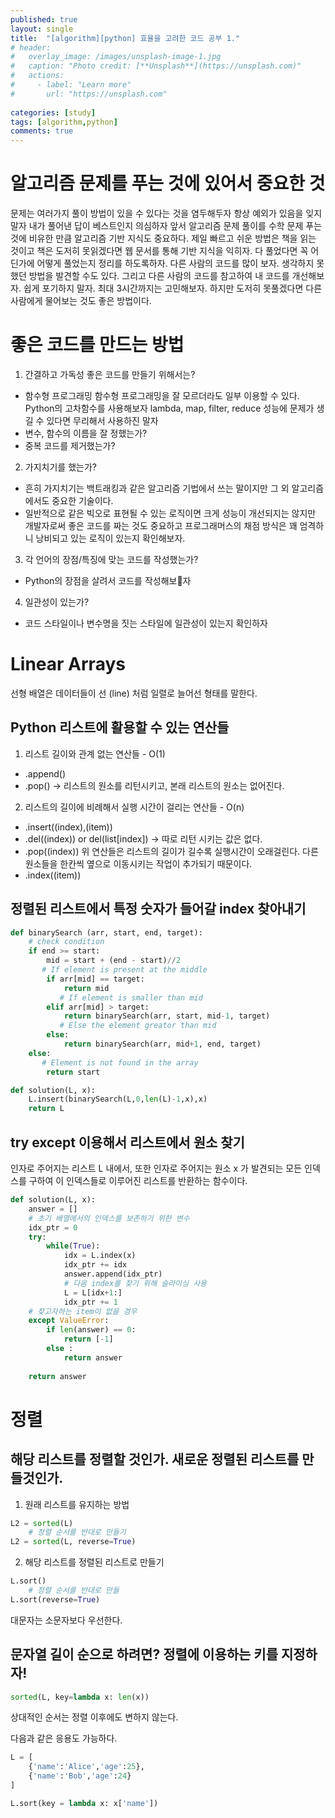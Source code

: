 ```yaml
---
published: true
layout: single
title:  "[algorithm][python] 효율을 고려한 코드 공부 1."
# header:
#   overlay_image: /images/unsplash-image-1.jpg
#   caption: "Photo credit: [**Unsplash**](https://unsplash.com)"
#   actions:
#     - label: "Learn more"
#       url: "https://unsplash.com"
      
categories: [study]
tags: [algorithm,python]
comments: true
---
```


# 알고리즘 문제를 푸는 것에 있어서 중요한 것
문제는 여러가지 풀이 방법이 있을 수 있다는 것을 염두해두자
항상 예외가 있음을 잊지 말자
내가 풀어낸 답이 베스트인지 의심하자
앞서 알고리즘 문제 풀이를 수학 문제 푸는 것에 비유한 만큼 알고리즘 기반 지식도 중요하다. 제일 빠르고 쉬운 방법은 책을 읽는 것이고 책은 도저히 못읽겠다면 웹 문서를 통해 기반 지식을 익히자.
다 풀었다면 꼭 어딘가에 어떻게 풀었는지 정리를 하도록하자.
다른 사람의 코드를 많이 보자. 생각하지 못했던 방법을 발견할 수도 있다. 그리고 다른 사람의 코드를 참고하여 내 코드를 개선해보자.
쉽게 포기하지 말자. 최대 3시간까지는 고민해보자. 하지만 도저히 못풀겠다면 다른 사람에게 물어보는 것도 좋은 방법이다.

# 좋은 코드를 만드는 방법

1. 간결하고 가독성 좋은 코드를 만들기 위해서는?
- 함수형 프로그래밍
함수형 프로그래밍을 잘 모르더라도 일부 이용할 수 있다.
Python의 고차함수를 사용해보자
lambda, map, filter, reduce
성능에 문제가 생길 수 있다면 무리해서 사용하진 말자
- 변수, 함수의 이름을 잘 정했는가?
- 중복 코드를 제거했는가?
2. 가지치기를 했는가?
- 흔히 가지치기는 백트래킹과 같은 알고리즘 기법에서 쓰는 말이지만 그 외 알고리즘에서도 중요한 기술이다.
- 일반적으로 같은 빅오로 표현될 수 있는 로직이면 크게 성능이 개선되지는 않지만 개발자로써 좋은 코드를 짜는 것도 중요하고 프로그래머스의 채점 방식은 꽤 엄격하니 낭비되고 있는 로직이 있는지 확인해보자.
3. 각 언어의 장점/특징에 맞는 코드를 작성했는가?
- Python의 장점을 살려서 코드를 작성해보자
4. 일관성이 있는가?
- 코드 스타일이나 변수명을 짓는 스타일에 일관성이 있는지 확인하자

# Linear Arrays
선형 배열은 데이터들이 선 (line) 처럼 일렬로 늘어선 형태를 말한다.

## Python 리스트에 활용할 수 있는 연산들

1. 리스트 길이와 관계 없는 연산들 - O(1)
- .append()
- .pop() -> 리스트의 원소를 리턴시키고, 본래 리스트의 원소는 없어진다. 

2. 리스트의 길이에 비례해서 실행 시간이 걸리는 연산들 - O(n)
- .insert((index),(item))
- .del((index)) or del(list\[index\]) -> 따로 리턴 시키는 값은 없다. 
- .pop((index))
위 연산들은 리스트의 길이가 길수록 실행시간이 오래걸린다. 다른 원소들을 한칸씩 옆으로 이동시키는 작업이 추가되기 때문이다. 
- .index((item))

## 정렬된 리스트에서 특정 숫자가 들어갈 index 찾아내기

~~~python
def binarySearch (arr, start, end, target):
    # check condition
    if end >= start:
        mid = start + (end - start)//2
       # If element is present at the middle
        if arr[mid] == target:
            return mid
           # If element is smaller than mid
        elif arr[mid] > target:
            return binarySearch(arr, start, mid-1, target)
           # Else the element greator than mid
        else:
            return binarySearch(arr, mid+1, end, target)
    else:
       # Element is not found in the array
        return start

def solution(L, x):
    L.insert(binarySearch(L,0,len(L)-1,x),x)
    return L
~~~

## try except 이용해서 리스트에서 원소 찾기 
인자로 주어지는 리스트 L 내에서, 또한 인자로 주어지는 원소 x 가 발견되는 모든 인덱스를 구하여 이 인덱스들로 이루어진 리스트를 반환하는 함수이다. 

~~~python
def solution(L, x):
    answer = []
    # 초기 배열에서의 인덱스를 보존하기 위한 변수 
    idx_ptr = 0
    try:
        while(True):
            idx = L.index(x)
            idx_ptr += idx 
            answer.append(idx_ptr)
            # 다음 index를 찾기 위해 슬라이싱 사용
            L = L[idx+1:]
            idx_ptr += 1
    # 찾고자하는 item이 없을 경우
    except ValueError:     
        if len(answer) == 0:
            return [-1]
        else :
            return answer
    
    return answer
~~~

# 정렬

## 해당 리스트를 정렬할 것인가. 새로운 정렬된 리스트를 만들것인가.
1. 원래 리스트를 유지하는 방법
~~~python
L2 = sorted(L)
    # 정렬 순서를 반대로 만들기
L2 = sorted(L, reverse=True)
~~~

2. 해당 리스트를 정렬된 리스트로 만들기
~~~python
L.sort()
    # 정렬 순서를 반대로 만들
L.sort(reverse=True)
~~~

대문자는 소문자보다 우선한다. 

## 문자열 길이 순으로 하려면? 정렬에 이용하는 키를 지정하자!
~~~python
sorted(L, key=lambda x: len(x))
~~~

상대적인 순서는 정렬 이후에도 변하지 않는다.

다음과 같은 응용도 가능하다. 

~~~python
L = [
    {'name':'Alice','age':25},
    {'name':'Bob','age':24}
]

L.sort(key = lambda x: x['name'])
~~~

 